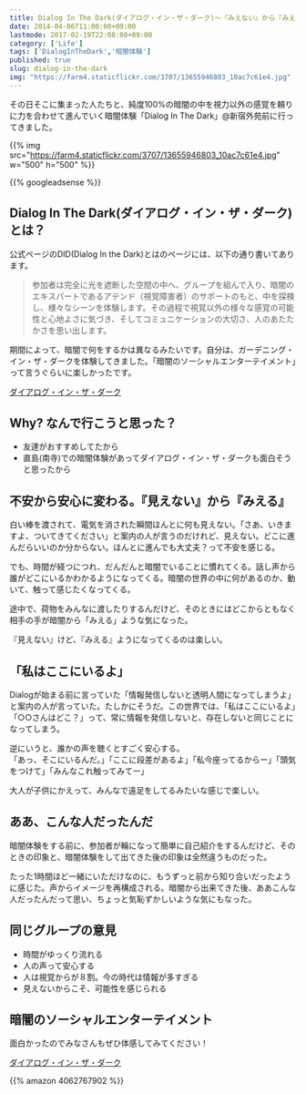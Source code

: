 ```yaml
---
title: Dialog In The Dark(ダイアログ・イン・ザ・ダーク)〜『みえない』から『みえる』暗闇体験〜
date: 2014-04-06T11:00:00+09:00
lastmode: 2017-02-19T22:08:00+09:00
category: ['Life']
tags: ['DialogInTheDark','暗闇体験']
published: true
slug: dialog-in-the-dark
img: "https://farm4.staticflickr.com/3707/13655946803_10ac7c61e4.jpg"
---
```


その日そこに集まった人たちと、純度100%の暗闇の中を視力以外の感覚を頼りに力を合わせて進んでいく暗闇体験「Dialog In The Dark」@新宿外苑前に行ってきました。


{{% img src="https://farm4.staticflickr.com/3707/13655946803_10ac7c61e4.jpg" w="500" h="500" %}}

<!--more-->
{{% googleadsense %}}

## Dialog In The Dark(ダイアログ・イン・ザ・ダーク)とは？

公式ページのDID(Dialog In the Dark)とはのページには、以下の通り書いてあります。

> 参加者は完全に光を遮断した空間の中へ、グループを組んで入り、暗闇のエキスパートであるアテンド（視覚障害者）のサポートのもと、中を探検し、様々なシーンを体験します。その過程で視覚以外の様々な感覚の可能性と心地よさに気づき、そしてコミュニケーションの大切さ、人のあたたかさを思い出します。


期間によって、暗闇で何をするかは異なるみたいです。自分は、ガーデニング・イン・ザ・ダークを体験してきました。「暗闇のソーシャルエンターテイメント」って言うぐらいに楽しかったです。

<a href="http://www.dialoginthedark.com/did/" target="_blank">ダイアログ・イン・ザ・ダーク</a><a href="http://b.hatena.ne.jp/entry/http://www.dialoginthedark.com/did/" target="_blank"></a>


## Why? なんで行こうと思った？

- 友達がおすすめしてたから
- 直島(南寺)での暗闇体験があってダイアログ・イン・ザ・ダークも面白そうと思ったから



## 不安から安心に変わる。『見えない』から『みえる』
白い棒を渡されて、電気を消された瞬間ほんとに何も見えない。「さあ、いきますよ、ついてきてください」と案内の人が言うのだけれど、見えない。どこに進んだらいいのか分からない。ほんとに進んでも大丈夫？って不安を感じる。

でも、時間が経つにつれ、だんだんと暗闇でいることに慣れてくる。話し声から誰がどこにいるかわかるようになってくる。暗闇の世界の中に何があるのか、動いて、触って感じたくなってくる。

途中で、荷物をみんなに渡したりするんだけど、そのときにはどこからともなく相手の手が暗闇から「みえる」ような気になった。

『見えない』けど、『みえる』ようになってくるのは楽しい。


## 「私はここにいるよ」
Dialogが始まる前に言っていた「情報発信しないと透明人間になってしまうよ」と案内の人が言っていた。たしかにそうだ。この世界では、「私はここにいるよ」「○○さんはどこ？」って、常に情報を発信しないと、存在しないと同じことになってしまう。

逆にいうと、誰かの声を聴くとすごく安心する。  
「あっ、そこにいるんだ。」「ここに段差があるよ」「私今座ってるからー」「頭気をつけて」「みんなこれ触ってみてー」  

大人が子供にかえって、みんなで遠足をしてるみたいな感じで楽しい。


## ああ、こんな人だったんだ
暗闇体験をする前に、参加者が輪になって簡単に自己紹介をするんだけど、そのときの印象と、暗闇体験をして出てきた後の印象は全然違うものだった。

たった1時間ほど一緒にいただけなのに、もうずっと前から知り合いだったように感じた。声からイメージを再構成される。暗闇から出来てきた後、ああこんな人だったんだって思い、ちょっと気恥ずかしいような気にもなった。

## 同じグループの意見

- 時間がゆっくり流れる
- 人の声って安心する
- 人は視覚からが８割。今の時代は情報が多すぎる
- 見えないからこそ、可能性を感じられる


## 暗闇のソーシャルエンターテイメント

面白かったのでみなさんもぜひ体感してみてください！


[ダイアログ・イン・ザ・ダーク](http://b.hatena.ne.jp/entry/http://www.dialoginthedark.com/event/details.html?no=1371)


{{% amazon 4062767902 %}}

